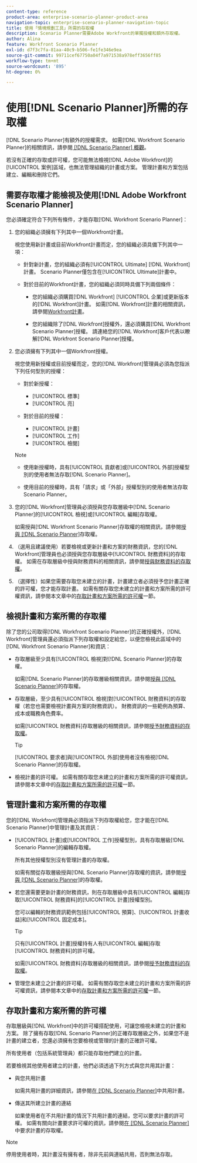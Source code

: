 ```yaml
---
content-type: reference
product-area: enterprise-scenario-planner-product-area
navigation-topic: enterprise-scenario-planner-navigation-topic
title: 使用「情境規劃工具」所需的存取權
description: Scenario Planner需要Adobe Workfront的單獨授權和額外存取權。
author: Alina
feature: Workfront Scenario Planner
exl-id: d7f3c7fa-81aa-40c9-b506-fe1fe346e9ea
source-git-commit: 99711cef67750a04f7a971538a978eff3656ff85
workflow-type: tm+mt
source-wordcount: '895'
ht-degree: 0%

---
```


# 使用[!DNL Scenario Planner]所需的存取權

<!--Audited: 04/2024-->

[!DNL Scenario Planner]有額外的授權需求。 如需[!DNL Workfront Scenario Planner]的相關資訊，請參閱[ [!DNL Scenario Planner] 概觀](../scenario-planner/scenario-planner-overview.md)。

<!--
might need to add information about the permissions to plans/ initiatives if those will be coming later?
-->

若沒有正確的存取或許可權，您可能無法檢視[!DNL  Adobe Workfront]的[!UICONTROL 案例]區域，也無法管理組織的計畫或方案。 管理計畫和方案包括建立、編輯和刪除它們。

## 需要存取權才能檢視及使用[!DNL Adobe Workfront Scenario Planner]

您必須確定符合下列所有條件，才能存取[!DNL Workfront Scenario Planner]：

1. 您的組織必須擁有下列其中一個Workfront計畫。

   視您使用新計畫或目前Workfront計畫而定，您的組織必須具備下列其中一項：

   * 針對新計畫，您的組織必須有[!UICONTROL Ultimate] [!DNL Workfront]計畫。 Scenario Planner僅包含在[!UICONTROL Ultimate]計畫中。

   * 對於目前的Workfront計畫，您的組織必須同時具備下列兩個條件：

      * 您的組織必須購買[!DNL Workfront] [!UICONTROL 企業]或更新版本的[!DNL Workfront]計畫。 如需[!DNL Workfront]計畫的相關資訊，請參閱[Workfront計畫](https://workfront.com/plans)。

      * 您的組織除了[!DNL Workfront]授權外，還必須購買[!DNL Workfront Scenario Planner]授權。 請連絡您的[!DNL Workfront]客戶代表以瞭解[!DNL Workfront Scenario Planner]授權。

1. 您必須擁有下列其中一個Workfront授權。

   視您使用新授權或目前授權而定，您的[!DNL Workfront]管理員必須為您指派下列任何型別的授權：

   * 對於新授權：
      * [!UICONTROL 標準]
      * [!UICONTROL 亮]

   * 對於目前的授權：

      * [!UICONTROL 計畫]
      * [!UICONTROL 工作]
      * [!UICONTROL 檢閱]

   >[!NOTE]
   > 
   >* 使用新授權時，具有[!UICONTROL 貢獻者]或[!UICONTROL 外部]授權型別的使用者無法存取[!DNL Scenario Planner]。
   >
   >* 使用目前的授權時，具有「請求」或「外部」授權型別的使用者無法存取Scenario Planner。

1. 您的[!DNL Workfront]管理員必須授與您存取層級中[!DNL Scenario Planner]的[!UICONTROL 檢視]或[!UICONTROL 編輯]存取權。

   如需授與[!DNL Workfront Scenario Planner]存取權的相關資訊，請參閱[授與 [!DNL Scenario Planner]](../administration-and-setup/add-users/configure-and-grant-access/grant-access-sp.md)存取權。

1. （選用且建議使用）若要檢視或更新計畫和方案的財務資訊，您的[!DNL Workfront]管理員也必須授與您存取層級中[!UICONTROL 財務資料]的存取權。 如需在存取層級中授與財務資料的相關資訊，請參閱[授與財務資料的存取權](../administration-and-setup/add-users/configure-and-grant-access/grant-access-financial.md)。

1. （選擇性）如果您需要存取您未建立的計畫，計畫建立者必須授予您計畫正確的許可權，您才能存取計畫。 如需有關存取您未建立的計畫和方案所需的許可權資訊，請參閱本文章中的[存取計畫和方案所需的許可權](#permissions-needed-to-access-plans-and-initiatives)一節。

<!--this used to be true but not anymore:
  <li data-mc-conditions="QuicksilverOrClassic.Draft mode"> <p>(NOTE: this is no longer needed) </p> <p>Your Workfront administrator must assign you a layout template that includes the Scenarios area in the Main Menu. </p> <p>For information about customizing the Main Menu in a layout template, see <a href="../administration-and-setup/customize-workfront/use-layout-templates/customize-main-menu.md" class="MCXref xref" xrefformat="{para}">Customize the Main Menu using a layout template</a>. </p> <p>For information about assigning users to a Layout Template, see <a href="../administration-and-setup/customize-workfront/use-layout-templates/assign-users-to-layout-template.md" class="MCXref xref" xrefformat="{para}">Assign users to a layout template</a>.</p> </li>
  -->

## 檢視計畫和方案所需的存取權

除了您的公司取得[!DNL Workfront Scenario Planner]的正確授權外，[!DNL Workfront]管理員還必須指派下列存取權和設定給您，以便您檢視此區域中的[!DNL Workfront Scenario Planner]和資訊：

* 存取層級至少具有[!UICONTROL 檢視]對[!DNL Scenario Planner]的存取權。

  如需[!DNL Scenario Planner]的存取層級相關資訊，請參閱[授與 [!DNL Scenario Planner]](../administration-and-setup/add-users/configure-and-grant-access/grant-access-sp.md)的存取權。

* 存取層級，至少具有[!UICONTROL 檢視]對[!UICONTROL 財務資料]的存取權（若您也需要檢視計畫與方案的財務資訊）。 財務資訊的一些範例為預算、成本或職務角色費率。

  如需[!UICONTROL 財務資料]存取層級的相關資訊，請參閱[授予財務資料的存取權](../administration-and-setup/add-users/configure-and-grant-access/grant-access-financial.md)。

  >[!TIP]
  >
  >[!UICONTROL 要求者]與[!UICONTROL 外部]使用者沒有檢視[!DNL Scenario Planner]的存取權。

* 檢視計畫的許可權。 如需有關存取您未建立的計畫和方案所需的許可權資訊，請參閱本文章中的[存取計畫和方案所需的許可權](#permissions-needed-to-access-plans-and-initiatives)一節。

## 管理計畫和方案所需的存取權

您的[!DNL Workfront]管理員必須指派下列存取權給您，您才能在[!DNL Scenario Planner]中管理計畫及其資訊：

* [!UICONTROL 計畫]或[!UICONTROL 工作]授權型別，具有存取層級[!DNL Scenario Planner]的編輯存取權。

  所有其他授權型別沒有管理計畫的存取權。

  如需有關從存取層級授與[!DNL Scenario Planner]存取權的資訊，請參閱[授與 [!DNL Scenario Planner]](../administration-and-setup/add-users/configure-and-grant-access/grant-access-sp.md)的存取權。

* 若您還需要更新計畫的財務資訊，則在存取層級中具有[!UICONTROL 編輯]存取[!UICONTROL 財務資料]的[!UICONTROL 計畫]授權型別。

  您可以編輯的財務資訊範例包括[!UICONTROL 預算]、[!UICONTROL 計畫收益]和[!UICONTROL 固定成本]。

  >[!TIP]
  >
  >只有[!UICONTROL 計畫]授權持有人有[!UICONTROL 編輯]存取[!UICONTROL 財務資料]的許可權。

  如需[!UICONTROL 財務資料]存取層級的相關資訊，請參閱[授予財務資料的存取權](../administration-and-setup/add-users/configure-and-grant-access/grant-access-financial.md)。

* 管理您未建立之計畫的許可權。 如需有關存取您未建立的計畫和方案所需的許可權資訊，請參閱本文章中的[存取計畫和方案所需的許可權](#permissions-needed-to-access-plans-and-initiatives)一節。

## 存取計畫和方案所需的許可權

存取層級與[!DNL Workfront]中的許可權搭配使用，可讓您檢視未建立的計畫和方案。 除了擁有存取[!DNL Scenario Planner]的正確存取層級之外，如果您不是計畫的建立者，您還必須擁有您要檢視或管理的計畫的正確許可權。

所有使用者（包括系統管理員）都只能存取他們建立的計畫。

若要檢視其他使用者建立的計畫，他們必須透過下列方式與您共用其計畫：

* 與您共用計畫

  如需共用計畫的詳細資訊，請參閱[在 [!DNL Scenario Planner]](../scenario-planner/share-a-plan.md)中共用計畫。

* 傳送其所建立計畫的連結

  如果使用者在不共用計畫的情況下共用計畫的連結，您可以要求計畫的許可權。 如需有關向計畫要求許可權的資訊，請參閱[在 [!DNL Scenario Planner]](../scenario-planner/request-access-to-plan.md)中要求計畫的存取權。

>[!NOTE]
>
>停用使用者時，其計畫沒有擁有者，除非先前與連結共用，否則無法存取。


